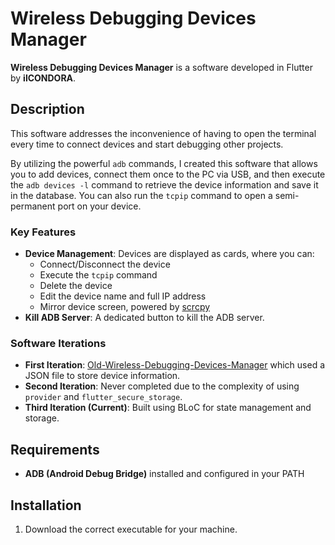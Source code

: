 # Wireless Debugging Devices Manager

**Wireless Debugging Devices Manager** is a software developed in Flutter by **ilCONDORA**.

## Description
This software addresses the inconvenience of having to open the terminal every time to connect devices and start debugging other projects.

By utilizing the powerful `adb` commands, I created this software that allows you to add devices, connect them once to the PC via USB, and then execute the `adb devices -l` command to retrieve the device information and save it in the database. You can also run the `tcpip` command to open a semi-permanent port on your device.

### Key Features
- **Device Management**: Devices are displayed as cards, where you can:
  - Connect/Disconnect the device
  - Execute the `tcpip` command
  - Delete the device
  - Edit the device name and full IP address
  - Mirror device screen, powered by [scrcpy](https://github.com/Genymobile/scrcpy)
- **Kill ADB Server**: A dedicated button to kill the ADB server.

### Software Iterations
- **First Iteration**: [Old-Wireless-Debugging-Devices-Manager](https://github.com/ilCONDORA/Old-Wireless-Debugging-Devices-Manager) which used a JSON file to store device information.
- **Second Iteration**: Never completed due to the complexity of using `provider` and `flutter_secure_storage`.
- **Third Iteration (Current)**: Built using BLoC for state management and storage.

## Requirements
- **ADB (Android Debug Bridge)** installed and configured in your PATH

## Installation
1. Download the correct executable for your machine.
